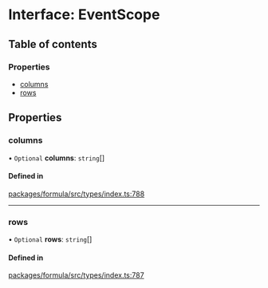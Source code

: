 # Interface: EventScope

## Table of contents

### Properties

- [columns](EventScope.md#columns)
- [rows](EventScope.md#rows)

## Properties

### <a id="columns" name="columns"></a> columns

• `Optional` **columns**: `string`[]

#### Defined in

[packages/formula/src/types/index.ts:788](https://github.com/mashcard/mashcard/blob/main/packages/formula/src/types/index.ts#L788)

---

### <a id="rows" name="rows"></a> rows

• `Optional` **rows**: `string`[]

#### Defined in

[packages/formula/src/types/index.ts:787](https://github.com/mashcard/mashcard/blob/main/packages/formula/src/types/index.ts#L787)
